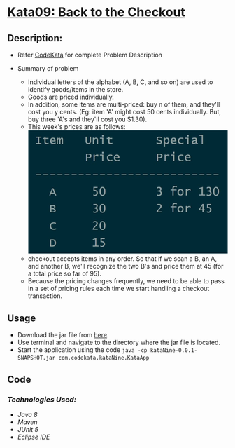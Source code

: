 # [Kata09: Back to the Checkout](http://codekata.com/kata/kata09-back-to-the-checkout/)

## Description:

- Refer [CodeKata](http://codekata.com/kata/kata09-back-to-the-checkout/) for complete Problem Description
- Summary of problem

  - Individual letters of the alphabet (A, B, C, and so on) are used to identify goods/items in the store.
  - Goods are priced individually.
  - In addition, some items are multi-priced: buy n of them, and they'll cost you y cents. (Eg: item 'A' might cost 50 cents individually. But, buy three 'A's and they'll cost you $1.30).
  - This week's prices are as follows: ![Item Pricing](images/image01.jpg)
  - checkout accepts items in any order. So that if we scan a B, an A, and another B, we'll recognize the two B's and price them at 45 (for a total price so far of 95).
  - Because the pricing changes frequently, we need to be able to pass in a set of pricing rules each time we start handling a checkout transaction.

## Usage

- Download the jar file from [here](target/kataNine-0.0.1-SNAPSHOT.jar).
- Use terminal and navigate to the directory where the jar file is located.
- Start the application using the code `java -cp kataNine-0.0.1-SNAPSHOT.jar com.codekata.kataNine.KataApp`

## Code

### _Technologies Used:_

- _Java 8_
- _Maven_
- _JUnit 5_
- _Eclipse IDE_
